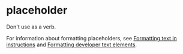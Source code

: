 # placeholder

Don't use as a verb.

For information about formatting placeholders, see [Formatting text in instructions](~/procedures-instructions/formatting-text-in-instructions.md) and [Formatting developer text elements](~/developer-content/formatting-developer-text-elements.md).  
